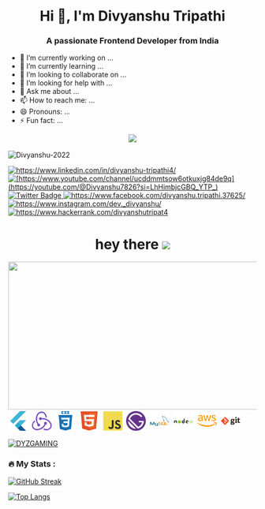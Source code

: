 <h1 align="center">Hi 👋, I'm Divyanshu Tripathi</h1>
<h3 align="center">A passionate Frontend Developer from India</h3>



<!--
**Divyanshu-2022/Divyanshu-2022** is a ✨ _special_ ✨ repository because its `README.md` (this file) appears on your GitHub profile.

Here are some ideas to get you started:
-->
- 🔭 I’m currently working on ...
- 🌱 I’m currently learning ...
- 👯 I’m looking to collaborate on ...
- 🤔 I’m looking for help with ...
- 💬 Ask me about ...
- 📫 How to reach me: ...
- 😄 Pronouns: ...
- ⚡ Fun fact: ...

<div id="header" align="center">
  <img src="https://media.giphy.com/media/M9gbBd9nbDrOTu1Mqx/giphy.gif" width="100"/>
</div>
<p align="left"> <img src="https://komarev.com/ghpvc/?username=Divyanshu-2022&label=Profile%20views&color=0e75b6&style=flat" alt="Divyanshu-2022" /> </p>
<!-- <h1>I am Divyanshu Tripathi</h1> -->
<div id="badges">
  <a href="https://www.linkedin.com/in/divyanshu-tripathi4/" target="_blank">
    <img 
     src="https://img.shields.io/badge/LinkedIn-blue?style=for-the-badge&logo=linkedin&logoColor=white" 
     alt="https://www.linkedin.com/in/divyanshu-tripathi4/" />
  </a>
  <a href="https://youtube.com/@Divyanshu7826?si=LhHimbjcGBQ_YTP_" target="_blank">
    <img  
      src="https://img.shields.io/badge/YouTube-red?style=for-the-badge&logo=youtube&logoColor=white" 
      alt="[https://www.youtube.com/channel/ucddmmtsow6otkuxjg84de9q](https://youtube.com/@Divyanshu7826?si=LhHimbjcGBQ_YTP_)"  />
  </a>
  <a href="https://twitter.com/divyans88357769" target="_blank">
    <img src="https://img.shields.io/badge/Twitter-blue?style=for-the-badge&logo=twitter&logoColor=white" alt="Twitter Badge"/>
  </a>
  <a href="https://www.facebook.com/divyanshu.tripathi.37625/" target="_blank">
    <img 
    src="https://img.shields.io/badge/Facebook-blue?style=for-the-badge&logo=facebook&logoColor=white" 
   alt="https://www.facebook.com/divyanshu.tripathi.37625/"  />
  </a>
  <a href="https://www.instagram.com/dev._divyanshu/" target="_blank">
    <img  
    src="https://img.shields.io/badge/Instagram-red?style=for-the-badge&logo=instagram&logoColor=white" 
    alt="https://www.instagram.com/dev._divyanshu/"  />
  </a>
   <a href="https://www.hackerrank.com/divyanshutripat4" target="_blank">
     <img 
    src="https://img.shields.io/badge/Hackerrank-green?style=for-the-badge&logo=hackerrank&logoColor=white" 
     alt="https://www.hackerrank.com/divyanshutripat4" />
   </a>
</div>
<h1 align="center">
  hey there
  <img src="https://media.giphy.com/media/hvRJCLFzcasrR4ia7z/giphy.gif" width="30px"/>
</h1>
<div align="center">
  <img src="https://media.giphy.com/media/dWesBcTLavkZuG35MI/giphy.gif" width="600" height="300"/>
</div>
<!-- I am a Full Stack Developer <img src="https://media.giphy.com/media/WUlplcMpOCEmTGBtBW/giphy.gif" width="30"> from India.
- :telescope: I’m working as a Software Engineer and contributing to frontend and backend for building web applications.

- :seedling: Exploring Technical Content Writing.

- :zap: In my free time, I solve problems on GeeksforGeeks and read tech articles. -->
- - 🔭 I’m currently working on [Infrmantra Website](https://inframantra-website.vercel.app)

- 🌱 I’m currently learning **Next.js, Node.js, MongoDB, Express.js, AWS,**

- 👯 I’m looking to collaborate on [MasterCabs](https://master-cabs.vercel.app/)

- 👨‍💻 All of my projects are available at [https://divyanshu-nine.vercel.app/](https://divyanshu-nine.vercel.app/)

- 📝 I regularly write articles on [https://divyanshu-nine.vercel.app/](https://divyanshu-nine.vercel.app/)

- 💬 Ask me about **React, HTML, Css, Js, Java, Next.js, Node.js, MonogoDB**

- 📫 How to reach me **divyanshutripathi7826@gmail.com**

- 📄 Know about my experiences [https://divyanshu-nine.vercel.app/](https://divyanshu-nine.vercel.app/)

- :mailbox:How to reach me: [![Linkedin Badge](https://img.shields.io/badge/-kakbar-blue?style=flat&logo=Linkedin&logoColor=white)](www.linkedin.com/in/divyanshu-tripathi4)
### :hammer_and_wrench: Languages and Tools :
<div>
  <img src="https://github.com/devicons/devicon/blob/master/icons/java/java-original-wordmark.svg" title="Java" alt="Java" width="40" height="40"/>&nbsp;
  <img src="https://github.com/devicons/devicon/blob/master/icons/react/react-original-wordmark.svg" title="React" alt="React" width="40" height="40"/>&nbsp;
<!--   <img src="https://github.com/devicons/devicon/blob/master/icons/spring/spring-original-wordmark.svg" title="Spring" alt="Spring" width="40" height="40"/>&nbsp; -->
<!--   <img src="https://github.com/devicons/devicon/blob/master/icons/materialui/materialui-original.svg" title="Material UI" alt="Material UI" width="40" height="40"/>&nbsp; -->
  <img src="https://github.com/devicons/devicon/blob/master/icons/flutter/flutter-original.svg" title="Flutter" alt="Flutter" width="40" height="40"/>&nbsp;
  <img src="https://github.com/devicons/devicon/blob/master/icons/redux/redux-original.svg" title="Redux" alt="Redux " width="40" height="40"/>&nbsp;
  <img src="https://github.com/devicons/devicon/blob/master/icons/css3/css3-plain-wordmark.svg"  title="CSS3" alt="CSS" width="40" height="40"/>&nbsp;
  <img src="https://github.com/devicons/devicon/blob/master/icons/html5/html5-original.svg" title="HTML5" alt="HTML" width="40" height="40"/>&nbsp;
  <img src="https://github.com/devicons/devicon/blob/master/icons/javascript/javascript-original.svg" title="JavaScript" alt="JavaScript" width="40" height="40"/>&nbsp;
<!--   <img src="https://github.com/devicons/devicon/blob/master/icons/firebase/firebase-plain-wordmark.svg" title="Firebase" alt="Firebase" width="40" height="40"/>&nbsp; -->
  <img src="https://github.com/devicons/devicon/blob/master/icons/gatsby/gatsby-original.svg" title="Gatsby"  alt="Gatsby" width="40" height="40"/>&nbsp;
  <img src="https://github.com/devicons/devicon/blob/master/icons/mysql/mysql-original-wordmark.svg" title="MySQL"  alt="MySQL" width="40" height="40"/>&nbsp;
  <img src="https://github.com/devicons/devicon/blob/master/icons/nodejs/nodejs-original-wordmark.svg" title="NodeJS" alt="NodeJS" width="40" height="40"/>&nbsp;
  <img src="https://github.com/devicons/devicon/blob/master/icons/amazonwebservices/amazonwebservices-plain-wordmark.svg" title="AWS" alt="AWS" width="40" height="40"/>&nbsp;
  <img src="https://github.com/devicons/devicon/blob/master/icons/git/git-original-wordmark.svg" title="Git" **alt="Git" width="40" height="40"/>
</div>
<p align="left"> <a href="https://github.com/Divyanshu-2022/github-profile-trophy"><img src="https://github-profile-trophy.vercel.app/?username=DYZGAMING&title=MultiLanguage,Reositories,Commits,Stars,Followers&column=4&theme=buddhism" alt="DYZGAMING" /></a> </p>

### :fire: My Stats :
[![GitHub Streak](http://github-readme-streak-stats.herokuapp.com?user=Divyanshu-2022&theme=dark&background=000000)](https://git.io/streak-stats)


[![Top Langs](https://github-readme-stats.vercel.app/api/top-langs/?username=Divyanshu-2022&layout=compact&theme=vision-friendly-dark)](https://github.com/anuraghazra/github-readme-stats)


